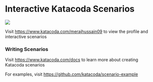 # Interactive Katacoda Scenarios

[![](http://shields.katacoda.com/katacoda/merajhussain09/count.svg)](https://www.katacoda.com/merajhussain09 "Get your profile on Katacoda.com")

Visit https://www.katacoda.com/merajhussain09 to view the profile and interactive scenarios

### Writing Scenarios
Visit https://www.katacoda.com/docs to learn more about creating Katacoda scenarios

For examples, visit https://github.com/katacoda/scenario-example
